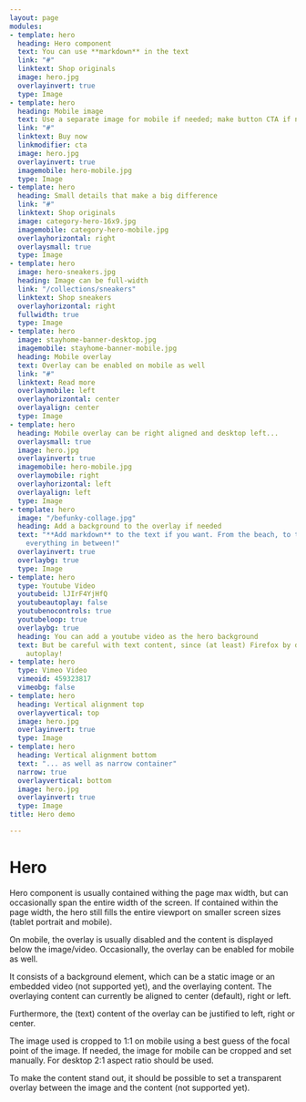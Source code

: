 ```yaml
---
layout: page
modules:
- template: hero
  heading: Hero component
  text: You can use **markdown** in the text
  link: "#"
  linktext: Shop originals
  image: hero.jpg
  overlayinvert: true
  type: Image
- template: hero
  heading: Mobile image
  text: Use a separate image for mobile if needed; make button CTA if needed
  link: "#"
  linktext: Buy now
  linkmodifier: cta
  image: hero.jpg
  overlayinvert: true
  imagemobile: hero-mobile.jpg
  type: Image
- template: hero
  heading: Small details that make a big difference
  link: "#"
  linktext: Shop originals
  image: category-hero-16x9.jpg
  imagemobile: category-hero-mobile.jpg
  overlayhorizontal: right
  overlaysmall: true
  type: Image
- template: hero
  image: hero-sneakers.jpg
  heading: Image can be full-width
  link: "/collections/sneakers"
  linktext: Shop sneakers
  overlayhorizontal: right
  fullwidth: true
  type: Image
- template: hero
  image: stayhome-banner-desktop.jpg
  imagemobile: stayhome-banner-mobile.jpg
  heading: Mobile overlay
  text: Overlay can be enabled on mobile as well
  link: "#"
  linktext: Read more
  overlaymobile: left
  overlayhorizontal: center
  overlayalign: center
  type: Image
- template: hero
  heading: Mobile overlay can be right aligned and desktop left...
  overlaysmall: true
  image: hero.jpg
  overlayinvert: true
  imagemobile: hero-mobile.jpg
  overlaymobile: right
  overlayhorizontal: left
  overlayalign: left
  type: Image
- template: hero
  image: "/befunky-collage.jpg"
  heading: Add a background to the overlay if needed
  text: "**Add markdown** to the text if you want. From the beach, to the snow, and
    everything in between!"
  overlayinvert: true
  overlaybg: true
  type: Image
- template: hero
  type: Youtube Video
  youtubeid: lJIrF4YjHfQ
  youtubeautoplay: false
  youtubenocontrols: true
  youtubeloop: true
  overlaybg: true
  heading: You can add a youtube video as the hero background
  text: But be careful with text content, since (at least) Firefox by default disables
    autoplay!
- template: hero
  type: Vimeo Video
  vimeoid: 459323817
  vimeobg: false
- template: hero
  heading: Vertical alignment top
  overlayvertical: top
  image: hero.jpg
  overlayinvert: true
  type: Image
- template: hero
  heading: Vertical alignment bottom
  text: "... as well as narrow container"
  narrow: true
  overlayvertical: bottom
  image: hero.jpg
  overlayinvert: true
  type: Image
title: Hero demo

---
```

# Hero

Hero component is usually contained withing the page max width, but can occasionally span the entire width of the screen. If contained within the page width, the hero still fills the entire viewport on smaller screen sizes (tablet portrait and mobile).

On mobile, the overlay is usually disabled and the content is displayed below the image/video. Occasionally, the overlay can be enabled for mobile as well.

It consists of a background element, which can be a static image or an embedded video (not supported yet), and the overlaying content. The overlaying content can currently be aligned to center (default), right or left.

Furthermore, the (text) content of the overlay can be justified to left, right or center.

The image used is cropped to 1:1 on mobile using a best guess of the focal point of the image. If needed, the image for mobile can be cropped and set manually. For desktop 2:1 aspect ratio should be used.

To make the content stand out, it should be possible to set a transparent overlay between the image and the content (not supported yet).